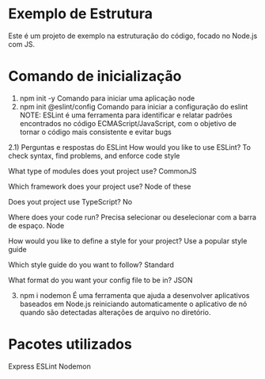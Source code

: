 # Exemplo de Estrutura

Este é um projeto de exemplo na estruturação do código, focado no Node.js com JS.

# Comando de inicialização

1) npm init -y
Comando para iniciar uma aplicação node
2) npm init @eslint/config
Comando para iniciar a configuração do eslint
NOTE: 
ESLint é uma ferramenta para identificar e relatar padrões encontrados no código ECMAScript/JavaScript, com o objetivo de tornar o código mais consistente e evitar bugs

2.1) Perguntas e respostas do ESLint
How would you like to use ESLint?
To check syntax, find problems, and enforce code style

What type of modules does yout project use?
CommonJS

Which framework does your project use?
Node of these

Does yout project use TypeScript?
No

Where does your code run?
Precisa selecionar ou deselecionar com a barra de espaço.
Node

How would you like to define a style for your project?
Use a popular style guide

Which style guide do you want to follow?
Standard

What format do you want your config file to be in?
JSON

3) npm i nodemon
É uma ferramenta que ajuda a desenvolver aplicativos baseados em Node.js reiniciando automaticamente o aplicativo de nó quando são detectadas alterações de arquivo no diretório.

# Pacotes utilizados

Express
ESLint
Nodemon
